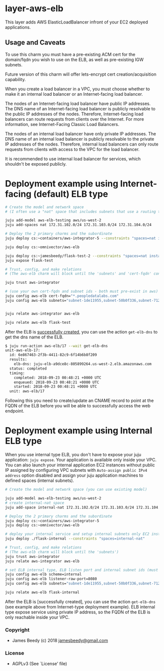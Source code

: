 # layer-aws-elb

This layer adds AWS ElasticLoadBalancer infront of your EC2 deployed applications.

## Usage and Caveats

To use this charm you must have a pre-existing ACM cert 
for the domain/fqdn you wish to use on the ELB, as well as pre-existing IGW subnets.

Future version of this charm will offer lets-encrypt cert creation/acquisition capability.

When you create a load balancer in a VPC, you must choose whether to make it an internal load balancer 
or an Internet-facing load balancer.

The nodes of an Internet-facing load balancer have public IP addresses. The DNS name of an Internet-facing 
load balancer is publicly resolvable to the public IP addresses of the nodes. Therefore, Internet-facing 
load balancers can route requests from clients over the Internet. For more information, 
see Internet-Facing Classic Load Balancers.

The nodes of an internal load balancer have only private IP addresses. The DNS name of an internal load balancer 
is publicly resolvable to the private IP addresses of the nodes. Therefore, internal load balancers can only route
 requests from clients with access to the VPC for the load balancer.
 
It is recommended to use internal load balancer for services, which shouldn't be exposed publicly. 

# Deployment example using Internet-facing (default) ELB type
```bash
# Create the model and network space
# (I often use a "nat" space that includes subnets that use a routing table that points 0.0.0.0/0 -> nat-gw)

juju add-model aws-elb-testing aws/us-west-2
juju add-spaces nat 172.31.102.0/24 172.31.103.0/24 172.31.104.0/24
```
```bash
# Deploy the 2 primary charms and the subordinate
juju deploy cs:~containers/aws-integrator-5 --constraints "spaces=nat instance-type=m5.large"

juju deploy cs:~omnivector/aws-elb

juju deploy cs:~jamesbeedy/flask-test-2 --constraints "spaces=nat instance-type=m5.large"
juju expose flask-test

# Trust, config, and make relations
# (The aws-elb charm will block until the 'subnets' and 'cert-fqdn' configs are set)

juju trust aws-integrator

# (use your own cert-fqdn and subnet ids - both must pre-exist in aws)
juju config aws-elb cert-fqdn="*.peopledatalabs.com"
juju config aws-elb subnets="subnet-1de11955,subnet-50b0f336,subnet-7128282a"


juju relate aws-integrator aws-elb

juju relate aws-elb flask-test
```
After the ELB is [successfully created](https://paste.ubuntu.com/p/QzMS6fW8XK/), you can use the action `get-elb-dns` to get the dns name of the ELB.

```bash
$ juju run-action aws-elb/17 --wait get-elb-dns
unit-aws-elb-17:
  id: 6e867463-2f3b-4411-82c9-6f14b6b8f209
  results:
    elb-dns: juju-elb-a9dce8c-805899264.us-west-2.elb.amazonaws.com
  status: completed
  timing:
    completed: 2018-09-23 00:48:21 +0000 UTC
    enqueued: 2018-09-23 00:48:21 +0000 UTC
    started: 2018-09-23 00:48:21 +0000 UTC
  unit: aws-elb/17
```

Following this you need to create/update an CNAME record to point at the FQDN of the ELB before you will be able to successfully access the web endpoint.

# Deployment example using Internal ELB type

When you use internal type ELB, you don't have to expose your juju application: `juju expose`.
Your application is available only inside your VPC. You can also launch your internal 
application EC2 instances without public IP assigned by configuring VPC subnets with 
`Auto-assign public IPv4 address` option disabled and assign your juju application 
machines to defined spaces (internal subnets).

```bash
# Create the model and network space (you can use existing model)

juju add-model aws-elb-testing aws/us-west-2
# create internal-nat space
juju add-space internal-nat 172.31.102.0/24 172.31.103.0/24 172.31.104.0/24
```

```bash
# Deploy the 2 primary charms and the subordinate
juju deploy cs:~containers/aws-integrator-5
juju deploy cs:~omnivector/aws-elb

# deploy your internal service and setup internal subnets only EC2 instances
juju deploy ./flask-internal --constraints "spaces=internal-nat"

# Trust, config, and make relations
# (The aws-elb charm will block until the 'subnets')
juju trust aws-integrator
juju relate aws-integrator aws-elb

# set ELB internal type, ELB listen port and internal subnet ids (must pre-exist in aws)
juju config aws-elb scheme=internal
juju config aws-elb listener-raw-port=8080
juju config aws-elb subnets="subnet-1de11955,subnet-50b0f336,subnet-7128282a"

juju relate aws-elb flask-internal
```
After the ELB is [successfully created], you can use the action `get-elb-dns` 
(see example above from Internet-type deployment example). ELB internal type expose service using private IP address, so the FQDN of the ELB is only reachable inside your VPC.

### Copyright
* James Beedy (c) 2018 <jamesbeedy@gmail.com>

### License
* AGPLv3 (See `License' file)
